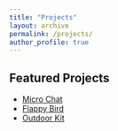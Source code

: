 ```yaml
---
title: "Projects"
layout: archive
permalink: /projects/
author_profile: true
---
```



## Featured Projects

- [Micro Chat](https://microbitcoder652.github.io/projects/micro-chat/)
- [Flappy Bird](https://microbitcoder652.github.io/projects/flappy-bird/)
- [Outdoor Kit](https://microbitcoder652.github.io/projects/outdoor-kit/)
